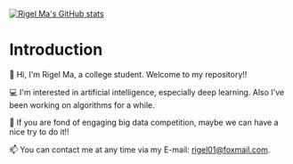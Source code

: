 [![Rigel Ma's GitHub stats](https://github-readme-stats.vercel.app/api?username=rigelma&theme=radical&count_private=true&include_all_commits=true)](https://github.com/anuraghazra/github-readme-stats)


# Introduction

👦 Hi, I'm Rigel Ma, a college student. Welcome to my repository!! 

💻 I'm interested in artificial intelligence, especially deep learning. Also I've been working on algorithms for a while.

🎈 If you are fond of engaging big data competition, maybe we can have a nice try to do it!!

📫 You can contact me at any time via my E-mail: [rigel01@foxmail.com](mailto:rigel01@foxmail.com).


<!---
xderui/xderui is a ✨ special ✨ repository because its `README.md` (this file) appears on your GitHub profile.
You can click the Preview link to take a look at your changes.
--->

